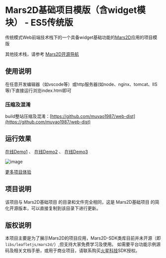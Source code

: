 # Mars2D基础项目模版（含widget模块） - ES5传统版
 传统模式Web前端技术栈下的一个具备widget基础功能的[Mars2D](http://leaflet.marsgis.cn)应用的项目模版
    
 其他技术栈，请参考 [Mars2D开源导航](https://github.com/marsgis/mars2d)
 
 
## 使用说明
 在任意开发编辑器（如vscode等）或http服务器(如node、nginx、tomcat、IIS等)下直接运行浏览index.html即可

### 压缩及混淆
 build整站压缩及混淆：[https://github.com/muyao1987/web-dist](https://github.com/muyao1987/web-dist)



## 运行效果
 [在线Demo1](http://leaflet.marsgis.cn/project/simple-es5-widget/index.html) 、
 [在线Demo2](http://leaflet.marsgis.cn/project/simple-es5-widget/index.html?config=config/gcj.json)  、
 [在线Demo3](http://leaflet.marsgis.cn/project/simple-es5-widget/index.html?config=config/baidu.json) 

 ![image](http://leaflet.marsgis.cn/project/img/simple-es5-widget.jpg)
 
 [更多项目体验](http://leaflet.marsgis.cn/project.html)

 
## 项目说明
 该项目与 Mars2D基础项目 的目录和文件完全相同，这是 Mars2D基础项目 的简化开源版本，可以直接复制到该目录下进行更新。

 
 
## 版权说明
  本项目主要是为了展示Mars2D的项目应用，Mars2D-SDK类库目前并未开源（即`libs/leafletjs/mars2d/`）,但支持大家免费学习及使用。
  如需要平台功能示例源码及相关文档手册，或用于商业项目，请联系购买[火星科技](http://leaflet.marsgis.cn)SDK授权。